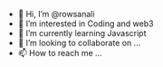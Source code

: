 - 👋 Hi, I’m @rowsanali
- 👀 I’m interested in Coding and web3
- 🌱 I’m currently learning Javascript
- 💞️ I’m looking to collaborate on ...
- 📫 How to reach me ...

<!---
rowsanali/rowsanali is a ✨ special ✨ repository because its `README.md` (this file) appears on your GitHub profile.
You can click the Preview link to take a look at your changes.
--->
